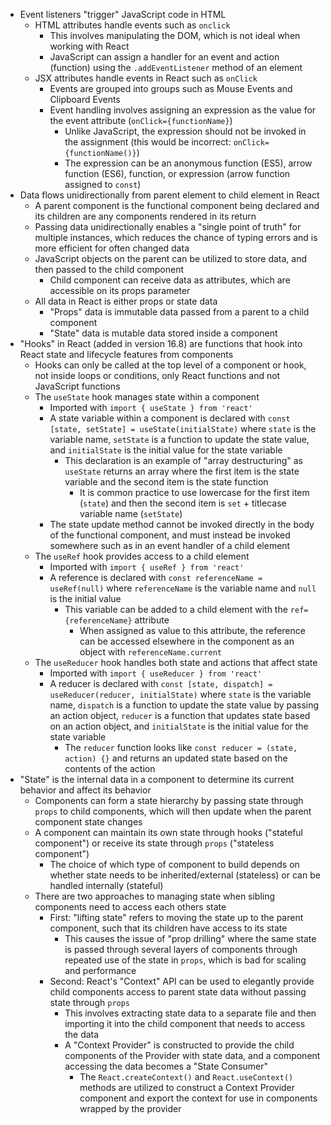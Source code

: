 - Event listeners "trigger" JavaScript code in HTML
  - HTML attributes handle events such as `onclick`
    - This involves manipulating the DOM, which is not ideal when working with React
    - JavaScript can assign a handler for an event and action (function) using the `.addEventListener` method of an element
  - JSX attributes handle events in React such as `onClick`
    - Events are grouped into groups such as Mouse Events and Clipboard Events
    - Event handling involves assigning an expression as the value for the event attribute (`onClick={functionName}`)
      - Unlike JavaScript, the expression should not be invoked in the assignment (this would be incorrect: `onClick={functionName()}`)
      - The expression can be an anonymous function (ES5), arrow function (ES6), function, or expression (arrow function assigned to `const`)
- Data flows unidirectionally from parent element to child element in React
  - A parent component is the functional component being declared and its children are any components rendered in its return
  - Passing data unidirectionally enables a "single point of truth" for multiple instances, which reduces the chance of typing errors and is more efficient for often changed data
  - JavaScript objects on the parent can be utilized to store data, and then passed to the child component
    - Child component can receive data as attributes, which are accessible on its props parameter
  - All data in React is either props or state data
    - "Props" data is immutable data passed from a parent to a child component
    - "State" data is mutable data stored inside a component
- "Hooks" in React (added in version 16.8) are functions that hook into React state and lifecycle features from components
  - Hooks can only be called at the top level of a component or hook, not inside loops or conditions, only React functions and not JavaScript functions
  - The `useState` hook manages state within a component
    - Imported with `import { useState } from 'react'`
    - A state variable within a component is declared with `const [state, setState] = useState(initialState)` where `state` is the variable name, `setState` is a function to update the state value, and `initialState` is the initial value for the state variable
      - This declaration is an example of "array destructuring" as `useState` returns an array where the first item is the state variable and the second item is the state function
        - It is common practice to use lowercase for the first item (`state`) and then the second item is `set` + titlecase variable name (`setState`)
    - The state update method cannot be invoked directly in the body of the functional component, and must instead be invoked somewhere such as in an event handler of a child element
  - The `useRef` hook provides access to a child element
    - Imported with `import { useRef } from 'react'`
    - A reference is declared with `const referenceName = useRef(null)` where `referenceName` is the variable name and `null` is the initial value
      - This variable can be added to a child element with the `ref={referenceName}` attribute
        - When assigned as value to this attribute, the reference can be accessed elsewhere in the component as an object with `referenceName.current`
  - The `useReducer` hook handles both state and actions that affect state
    - Imported with `import { useReducer } from 'react'`
    - A reducer is declared with `const [state, dispatch] = useReducer(reducer, initialState)` where `state` is the variable name, `dispatch` is a function to update the state value by passing an action object, `reducer` is a function that updates state based on an action object, and `initialState` is the initial value for the state variable
      - The `reducer` function looks like `const reducer = (state, action) {}` and returns an updated state based on the contents of the action
- "State" is the internal data in a component to determine its current behavior and affect its behavior
  - Components can form a state hierarchy by passing state through `props` to child components, which will then update when the parent component state changes
  - A component can maintain its own state through hooks ("stateful component") or receive its state through `props` ("stateless component")
    - The choice of which type of component to build depends on whether state needs to be inherited/external (stateless) or can be handled internally (stateful)
  - There are two approaches to managing state when sibling components need to access each others state
    - First: "lifting state" refers to moving the state up to the parent component, such that its children have access to its state
      - This causes the issue of "prop drilling" where the same state is passed through several layers of components through repeated use of the state in `props`, which is bad for scaling and performance
    - Second: React's "Context" API can be used to elegantly provide child components access to parent state data without passing state through `props`
      - This involves extracting state data to a separate file and then importing it into the child component that needs to access the data
      - A "Context Provider" is constructed to provide the child components of the Provider with state data, and a component accessing the data becomes a "State Consumer"
        - The `React.createContext()` and `React.useContext()` methods are utilized to construct a Context Provider component and export the context for use in components wrapped by the provider